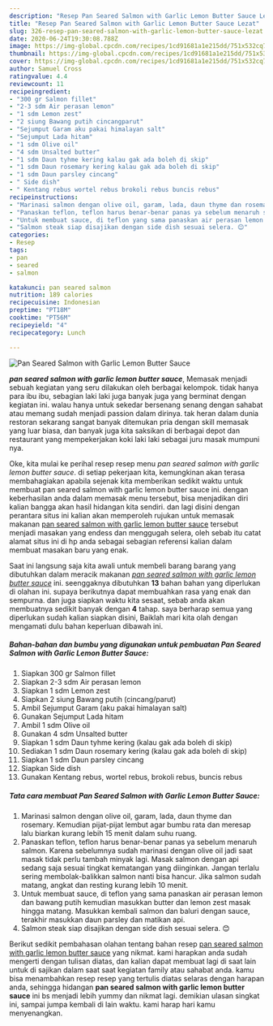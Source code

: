 ```yaml
---
description: "Resep Pan Seared Salmon with Garlic Lemon Butter Sauce Lezat"
title: "Resep Pan Seared Salmon with Garlic Lemon Butter Sauce Lezat"
slug: 326-resep-pan-seared-salmon-with-garlic-lemon-butter-sauce-lezat
date: 2020-06-24T19:30:08.788Z
image: https://img-global.cpcdn.com/recipes/1cd91681a1e215dd/751x532cq70/pan-seared-salmon-with-garlic-lemon-butter-sauce-foto-resep-utama.jpg
thumbnail: https://img-global.cpcdn.com/recipes/1cd91681a1e215dd/751x532cq70/pan-seared-salmon-with-garlic-lemon-butter-sauce-foto-resep-utama.jpg
cover: https://img-global.cpcdn.com/recipes/1cd91681a1e215dd/751x532cq70/pan-seared-salmon-with-garlic-lemon-butter-sauce-foto-resep-utama.jpg
author: Samuel Cross
ratingvalue: 4.4
reviewcount: 11
recipeingredient:
- "300 gr Salmon fillet"
- "2-3 sdm Air perasan lemon"
- "1 sdm Lemon zest"
- "2 siung Bawang putih cincangparut"
- "Sejumput Garam aku pakai himalayan salt"
- "Sejumput Lada hitam"
- "1 sdm Olive oil"
- "4 sdm Unsalted butter"
- "1 sdm Daun tyhme kering kalau gak ada boleh di skip"
- "1 sdm Daun rosemary kering kalau gak ada boleh di skip"
- "1 sdm Daun parsley cincang"
- " Side dish"
- " Kentang rebus wortel rebus brokoli rebus buncis rebus"
recipeinstructions:
- "Marinasi salmon dengan olive oil, garam, lada, daun thyme dan rosemary. Kemudian pijat-pijat lembut agar bumbu rata dan meresap lalu biarkan kurang lebih 15 menit dalam suhu ruang."
- "Panaskan teflon, teflon harus benar-benar panas ya sebelum menaruh salmon. Karena sebelumnya sudah marinasi dengan olive oil jadi saat masak tidak perlu tambah minyak lagi. Masak salmon dengan api sedang saja sesuai tingkat kematangan yang diinginkan. Jangan terlalu sering membolak-balikkan salmon nanti bisa hancur. Jika salmon sudah matang, angkat dan resting kurang lebih 10 menit."
- "Untuk membuat sauce, di teflon yang sama panaskan air perasan lemon dan bawang putih kemudian masukkan butter dan lemon zest masak hingga matang. Masukkan kembali salmon dan baluri dengan sauce, terakhir masukkan daun parsley dan matikan api."
- "Salmon steak siap disajikan dengan side dish sesuai selera. 😊"
categories:
- Resep
tags:
- pan
- seared
- salmon

katakunci: pan seared salmon 
nutrition: 189 calories
recipecuisine: Indonesian
preptime: "PT18M"
cooktime: "PT56M"
recipeyield: "4"
recipecategory: Lunch

---
```



![Pan Seared Salmon with Garlic Lemon Butter Sauce](https://img-global.cpcdn.com/recipes/1cd91681a1e215dd/751x532cq70/pan-seared-salmon-with-garlic-lemon-butter-sauce-foto-resep-utama.jpg)

<b><i>pan seared salmon with garlic lemon butter sauce</i></b>, Memasak menjadi sebuah kegiatan yang seru dilakukan oleh berbagai kelompok. tidak hanya para ibu ibu, sebagian laki laki juga banyak juga yang berminat dengan kegiatan ini. walau hanya untuk sekedar bersenang senang dengan sahabat atau memang sudah menjadi passion dalam dirinya. tak heran dalam dunia restoran sekarang sangat banyak ditemukan pria dengan skill memasak yang luar biasa, dan banyak juga kita saksikan di berbagai depot dan restaurant yang mempekerjakan koki laki laki sebagai juru masak mumpuni nya.

Oke, kita mulai ke perihal resep resep menu <i>pan seared salmon with garlic lemon butter sauce</i>. di setiap pekerjaan kita, kemungkinan akan terasa membahagiakan apabila sejenak kita memberikan sedikit waktu untuk membuat pan seared salmon with garlic lemon butter sauce ini. dengan keberhasilan anda dalam memasak menu tersebut, bisa menjadikan diri kalian bangga akan hasil hidangan kita sendiri. dan lagi disini dengan perantara situs ini kalian akan memperoleh rujukan untuk memasak makanan <u>pan seared salmon with garlic lemon butter sauce</u> tersebut menjadi masakan yang endess dan menggugah selera, oleh sebab itu catat alamat situs ini di hp anda sebagai sebagian referensi kalian dalam membuat masakan baru yang enak.




Saat ini langsung saja kita awali untuk membeli barang barang yang dibutuhkan dalam meracik makanan <u><i>pan seared salmon with garlic lemon butter sauce</i></u> ini. seenggaknya dibutuhkan <b>13</b> bahan bahan yang diperlukan di olahan ini. supaya berikutnya dapat membuahkan rasa yang enak dan sempurna. dan juga siapkan waktu kita sesaat, sebab anda akan membuatnya sedikit banyak dengan <b>4</b> tahap. saya berharap semua yang diperlukan sudah kalian siapkan disini, Baiklah mari kita olah dengan mengamati dulu bahan keperluan dibawah ini.

<!--inarticleads1-->

##### Bahan-bahan dan bumbu yang digunakan untuk pembuatan Pan Seared Salmon with Garlic Lemon Butter Sauce:

1. Siapkan 300 gr Salmon fillet
1. Siapkan 2-3 sdm Air perasan lemon
1. Siapkan 1 sdm Lemon zest
1. Siapkan 2 siung Bawang putih (cincang/parut)
1. Ambil Sejumput Garam (aku pakai himalayan salt)
1. Gunakan Sejumput Lada hitam
1. Ambil 1 sdm Olive oil
1. Gunakan 4 sdm Unsalted butter
1. Siapkan 1 sdm Daun tyhme kering (kalau gak ada boleh di skip)
1. Sediakan 1 sdm Daun rosemary kering (kalau gak ada boleh di skip)
1. Siapkan 1 sdm Daun parsley cincang
1. Siapkan  Side dish
1. Gunakan  Kentang rebus, wortel rebus, brokoli rebus, buncis rebus




<!--inarticleads2-->

##### Tata cara membuat Pan Seared Salmon with Garlic Lemon Butter Sauce:

1. Marinasi salmon dengan olive oil, garam, lada, daun thyme dan rosemary. Kemudian pijat-pijat lembut agar bumbu rata dan meresap lalu biarkan kurang lebih 15 menit dalam suhu ruang.
1. Panaskan teflon, teflon harus benar-benar panas ya sebelum menaruh salmon. Karena sebelumnya sudah marinasi dengan olive oil jadi saat masak tidak perlu tambah minyak lagi. Masak salmon dengan api sedang saja sesuai tingkat kematangan yang diinginkan. Jangan terlalu sering membolak-balikkan salmon nanti bisa hancur. Jika salmon sudah matang, angkat dan resting kurang lebih 10 menit.
1. Untuk membuat sauce, di teflon yang sama panaskan air perasan lemon dan bawang putih kemudian masukkan butter dan lemon zest masak hingga matang. Masukkan kembali salmon dan baluri dengan sauce, terakhir masukkan daun parsley dan matikan api.
1. Salmon steak siap disajikan dengan side dish sesuai selera. 😊




Berikut sedikit pembahasan olahan tentang bahan resep <u>pan seared salmon with garlic lemon butter sauce</u> yang nikmat. kami harapkan anda sudah mengerti dengan tulisan diatas, dan kalian dapat membuat lagi di saat lain untuk di sajikan dalam saat saat kegiatan family atau sahabat anda. kamu bisa menambahkan resep resep yang tertulis diatas selaras dengan harapan anda, sehingga hidangan <b>pan seared salmon with garlic lemon butter sauce</b> ini bs menjadi lebih yummy dan nikmat lagi. demikian ulasan singkat ini, sampai jumpa kembali di lain waktu. kami harap hari kamu menyenangkan.
